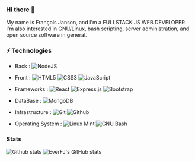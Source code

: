 ### Hi there 👋

My name is François Janson, and I'm a FULLSTACK JS WEB DEVELOPER. I'm also interested in GNU/Linux, bash scripting, server administration, and open source software in general.

### ⚡ Technologies
- Back : 
  ![NodeJS](https://img.shields.io/badge/node.js-%2343853D.svg?style=for-the-badge&logo=node.js&logoColor=white)
  
  
- Front :
  ![HTML5](https://img.shields.io/badge/html5-%23E34F26.svg?style=for-the-badge&logo=html5&logoColor=white)
  ![CSS3](https://img.shields.io/badge/css3-%231572B6.svg?style=for-the-badge&logo=css3&logoColor=white)
  ![JavaScript](https://img.shields.io/badge/javascript-%23323330.svg?style=for-the-badge&logo=javascript&logoColor=%23F7DF1E)

- Frameworks :
  ![React](https://img.shields.io/badge/react-%2320232a.svg?style=for-the-badge&logo=react&logoColor=%2361DAFB)
  ![Express.js](https://img.shields.io/badge/express.js-%23404d59.svg?style=for-the-badge&logo=express&logoColor=%2361DAFB)
  ![Bootstrap](https://img.shields.io/badge/bootstrap-%23563D7C.svg?style=for-the-badge&logo=bootstrap&logoColor=white)
  
- DataBase :
  ![MongoDB](https://img.shields.io/badge/MongoDB-47A248.svg?&style=for-the-badge&logo=MongoDB&logoColor=white)

  
- Infrastructure :
  ![Git](https://img.shields.io/badge/git%20-%23F05033.svg?&style=for-the-badge&logo=git&logoColor=white) 
  ![Github](https://img.shields.io/badge/github%20-%23121011.svg?&style=for-the-badge&)
  
- Operating System :
  ![Linux Mint](https://img.shields.io/badge/LinuxMint%20-%23121011.svg?&style=for-the-badge&logo=LinuxMint&logoColor=#87CF3E)
  ![GNU Bash](https://img.shields.io/badge/Bash%20-%23121011.svg?&style=for-the-badge&logo=GNUBash&logoColor=#4EAA25)
 
### Stats
![Github stats](https://github-readme-stats.vercel.app/api/top-langs/?username=EverFJ&layout=compact&theme=prussian)
![EverFJ's GitHub stats](https://github-readme-stats.vercel.app/api?username=EverFJ&show_icons=true&theme=prussian&count_private=true&hide=issues)






